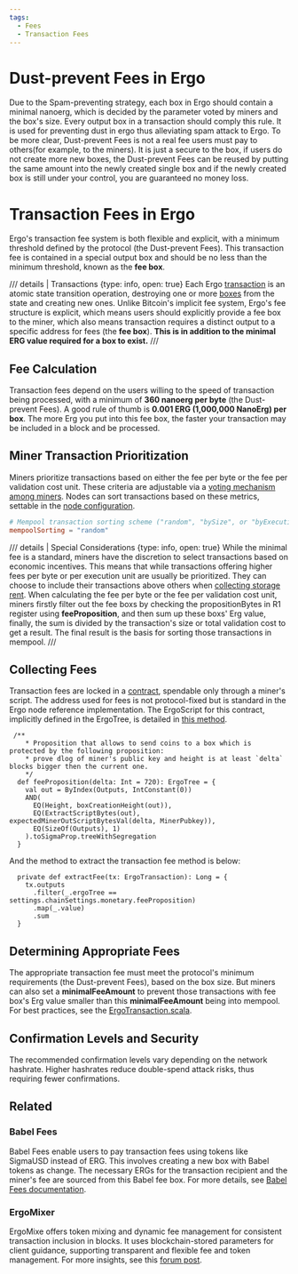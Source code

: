 ```yaml
---
tags:
  - Fees
  - Transaction Fees
---
```

# Dust-prevent Fees in Ergo
Due to the Spam-preventing strategy, each box in Ergo should contain a minimal nanoerg, which is decided by the parameter voted by miners and the box's size. Every output box in a transaction should comply this rule. It is used for preventing dust in ergo thus alleviating spam attack to Ergo.
To be more clear, Dust-prevent Fees is not a real fee users must pay to others(for example, to the miners). It is just a secure to the box, if users do not create more new boxes, the Dust-prevent Fees can be reused by putting the same amount into the newly created single box and if the newly created box is still under your control, you are guaranteed no money loss.


# Transaction Fees in Ergo

Ergo's transaction fee system is both flexible and explicit, with a minimum threshold defined by the protocol (the Dust-prevent Fees). This transaction fee is contained in a special output box and should be no less than the minimum threshold, known as the **fee box**.

/// details | Transactions
    {type: info, open: true}
Each Ergo [transaction](transaction.md) is an atomic state transition operation, destroying one or more [boxes](format.md) from the state and creating new ones. Unlike Bitcoin's implicit fee system, Ergo's fee structure is explicit, which means users should explicitly provide a fee box to the miner, which also means transaction requires a distinct output to a specific address for fees (the **fee box**). **This is in addition to the minimal ERG value required for a box to exist.**
///

## Fee Calculation

Transaction fees depend on the users willing to the speed of transaction being processed, with a minimum of **360 nanoerg per byte** (the Dust-prevent Fees). A good rule of thumb is **0.001 ERG (1,000,000 NanoErg) per box**. The more Erg you put into this fee box, the faster your transaction may be included in a block and be processed.

## Miner Transaction Prioritization

Miners prioritize transactions based on either the fee per byte or the fee per validation cost unit. These criteria are adjustable via a [voting mechanism among miners](governance.md). Nodes can sort transactions based on these metrics, settable in the [node configuration](conf-node.md#mempool).

```conf
# Mempool transaction sorting scheme ("random", "bySize", or "byExecutionCost")
mempoolSorting = "random"
```

/// details | Special Considerations
    {type: info, open: true}
While the minimal fee is a standard, miners have the discretion to select transactions based on economic incentives. This means that while transactions offering higher fees per byte or per execution unit are usually be prioritized. They can choose to include their transactions above others when [collecting storage rent](rent-fees.md).
When calculating the fee per byte or the fee per validation cost unit, miners firstly filter out the fee boxs by checking the propositionBytes in R1 register using **feeProposition**, and then sum up these boxs' Erg value, finally, the sum is divided by the transaction's size or total validation cost to get a result. The final result is the basis for sorting those transactions in mempool.
///

## Collecting Fees

Transaction fees are locked in a [contract](https://ergexplorer.com/addresses#2iHkR7CWvD1R4j1yZg5bkeDRQavjAaVPeTDFGGLZduHyfWMuYpmhHocX8GJoaieTx78FntzJbCBVL6rf96ocJoZdmWBL2fci7NqWgAirppPQmZ7fN9V6z13Ay6brPriBKYqLp1bT2Fk4FkFLCfdPpe), spendable only through a miner's script. The address used for fees is not protocol-fixed but is standard in the Ergo node reference implementation. The ErgoScript for this contract, implicitly defined in the ErgoTree, is detailed in [this method](https://github.com/ScorexFoundation/sigmastate-interpreter/blob/f85f03cc8f063ae7f68d559371733c2b6bbc929a/sigmastate/src/main/scala/org/ergoplatform/ErgoScriptPredef.scala#L72).

```
 /**
    * Proposition that allows to send coins to a box which is protected by the following proposition:
    * prove dlog of miner's public key and height is at least `delta` blocks bigger then the current one.
    */
  def feeProposition(delta: Int = 720): ErgoTree = {
    val out = ByIndex(Outputs, IntConstant(0))
    AND(
      EQ(Height, boxCreationHeight(out)),
      EQ(ExtractScriptBytes(out), expectedMinerOutScriptBytesVal(delta, MinerPubkey)),
      EQ(SizeOf(Outputs), 1)
    ).toSigmaProp.treeWithSegregation
  }
```

And the method to extract the transaction fee method is below:

```
  private def extractFee(tx: ErgoTransaction): Long = {
    tx.outputs
      .filter(_.ergoTree == settings.chainSettings.monetary.feeProposition)
      .map(_.value)
      .sum
  }
```


## Determining Appropriate Fees

The appropriate transaction fee must meet the protocol's minimum requirements (the Dust-prevent Fees), based on the box size. But miners can also set a **minimalFeeAmount** to prevent those transactions with fee box's Erg value smaller than this **minimalFeeAmount** being into mempool. For best practices, see the [ErgoTransaction.scala](https://github.com/ergoplatform/ergo/blob/e784a70b8fabf7ae41f2ac9aa593a647f488100c/src/main/scala/org/ergoplatform/modifiers/mempool/ErgoTransaction.scala#L163).

## Confirmation Levels and Security

The recommended confirmation levels vary depending on the network hashrate. Higher hashrates reduce double-spend attack risks, thus requiring fewer confirmations.

## Related

### Babel Fees

Babel Fees enable users to pay transaction fees using tokens like SigmaUSD instead of ERG. This involves creating a new box with Babel tokens as change. The necessary ERGs for the transaction recipient and the miner's fee are sourced from this Babel fee box. For more details, see [Babel Fees documentation](babel-fees.md).

### ErgoMixer

ErgoMixe offers token mixing and dynamic fee management for consistent transaction inclusion in blocks. It uses blockchain-stored parameters for client guidance, supporting transparent and flexible fee and token management. For more insights, see this [forum post](https://www.ergoforum.org/t/ergomixer-zerojoin-mixer-for-erg-and-tokens/318/10?u=anon2020s).
